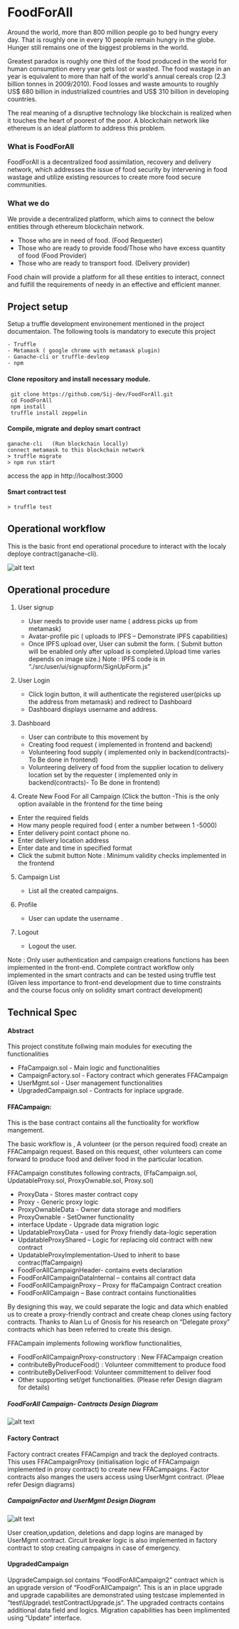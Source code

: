 # FoodForAll
Around the world, more than 800 million people go to bed hungry every day. That is roughly one in every 10 people remain hungry in the globe. Hunger still remains one of the biggest problems in the world.

Greatest paradox is roughly one third of the food produced in the world for human consumption every year gets lost or wasted. The food wastage in an year is equivalent to more than half of the world's annual cereals crop (2.3 billion tonnes in 2009/2010). Food losses and waste amounts to roughly US$ 680 billion in industrialized countries and US$ 310 billion in developing countries.

The real meaning of a disruptive technology like blockchain is realized when it touches the heart of poorest of the poor. A blockchain network like ethereum is an ideal platform to address this problem. 

### What is FoodForAll
FoodForAll is a decentralized food assimilation, recovery and delivery network, which addresses the issue of food security by intervening in food wastage and utilize existing resources to create more food secure communities.

### What we do 

We provide a decentralized platform, which aims to connect the below entities through ethereum blockchain network.
- Those who are in need of food. (Food Requester)
- Those who are ready to provide food/Those who have excess quantity of food (Food Provider)
- Those who are ready to transport food. (Delivery provider)

Food chain will provide a platform for all these entities to interact, connect and fulfill the requirements of needy in an effective and efficient manner.

## Project setup 

Setup a truffle development environement mentioned in the project documentaion. The following tools is mandatory to execute this project
```
- Truffle
- Metamask ( google chrome with metamask plugin)
- Ganache-cli or truffle-devleop
- npm
```

#### Clone repository and install necessary module.
```
 git clone https://github.com/Sij-dev/FoodForAll.git
 cd FoodForAll
 npm install
 truffle install zeppelin

```
#### Compile, migrate and deploy smart contract 

```
ganache-cli   (Run blockchain locally)
connect metamask to this blockchain network
> truffle migrate
> npm run start
```
access the app in  http://localhost:3000

#### Smart contract test
```
> truffle test
```
## Operational workflow
This is the basic front end operational procedure to interact with the localy deploye contract(ganache-cli). 

![alt text](https://github.com/Sij-dev/FoodForAll/blob/master/docs/FFA_CampaignWorkflow.png)

## Operational procedure
1.	User signup 
    - User needs to provide user name ( address picks up from metamask)
    - Avatar-profile pic ( uploads to IPFS – Demonstrate IPFS capabilities) 
    - Once IPFS upload over, User can submit the form. ( Submit button will be enabled only after upload is completed.Upload time varies depends on image size.)
    Note : IPFS code is in “./src/user/ui/signupform/SignUpForm.js”

2.	User Login
    - Click login button, it will authenticate the registered user(picks up the address from metamask)  and redirect to Dashboard
    - Dashboard displays username and address.

3.	Dashboard
    - User can contribute to this movement by 
    - Creating food request ( implemented in frontend and backend)
    - Volunteering food supply ( implemented only in backend(contracts)- To Be done in frontend)
    - Volunteering delivery of food from the supplier location to delivery location set by the requester ( implemented only in backend(contracts)- To Be done in frontend)

4.	Create New Food For all Campaign 
(Click the button -This is the only option available in the frontend for the time being
   - Enter the required fields
   - How many people required food ( enter a number between 1 -5000)
   - Enter delivery point contact phone no. 
   - Enter delivery location address 
   - Enter date and time in specified format
   - Click the submit button
Note :  Minimum validity checks implemented in the frontend

5.	Campaign List
    - List all the created campaigns. 

6.	Profile 
    - User can update the username . 
7.	Logout
    - Logout the user.

Note : Only user authentication and campaign creations functions has been implemented in the front-end. Complete contract workflow only implemented in the smart contracts and can be tested using truffle test (Given less importance to front-end development due to time constraints and the course focus only on solidity smart contract development)

## Technical Spec

#### Abstract

This project constitute follwing main modules for executing the functionalities 

- FfaCampaign.sol     	- Main logic and functionalities
- CampaignFactory.sol 	- Factory contract which generates FFACampaign
- UserMgmt.sol 		    - User management functionalities
- UpgradedCampaign.sol 	- Contracts for inplace upgrade.

#### FFACampaign:

This is the base contract contains all the functioality for workflow mangement. 

The basic workflow is , A volunteer (or the person required food) create an FFACampaign request. Based on this request, other volunteers can come forward to produce food and deliver food in the particular location. 

FFACampaign  constitutes following contracts, 
(FfaCampaign.sol, UpdatableProxy.sol, ProxyOwnable.sol, Proxy.sol)

- ProxyData             - Stores master contract copy
- Proxy			        - Generic proxy logic
- ProxyOwnableData 	    - Owner data storage and modifiers
- ProxyOwnable		    -  SetOwner functionality
- interface Update	    -  Upgrade data migration logic
- UpdatableProxyData    -  used for Proxy friendly data-logic seperation
- UpdatableProxyShared  – Logic for replacing old contract with new contract
- UpdatableProxyImplementation-Used to inherit to base contrac(ffaCampaign)
- FoodForAllCampaignHeader-  contains evets declaration
- FoodForAllCampaignDataInternal – contains all contract data
- FoodForAllCampaignProxy – Proxy for ffaCampaign Contract creation 
- FoodForAllCampaign    – Base contract contains functionalities

By designing this way, we could separate the logic and data which enabled us to create a proxy-friendly contract and create cheap clones using factory contracts.
Thanks to Alan Lu of Gnosis for his research on “Delegate proxy” contracts which has been referred to create this design.

FFACampain implements following workflow functionalities, 
- FoodForAllCampaignProxy-constructory  :  New FFACampaign creation 
- contributeByProduceFood() :  Volunteer committement to produce food
- contributeByDeliverFood: Volunteer committement to deliver food
- Other supporting set/get functionalities. 
(Please refer Design diagram for details)

##### FoodForAll Campaign-  Contracts Design Diagram

![alt text](https://github.com/Sij-dev/FoodForAll/blob/master/docs/FFA_CampaignWorkflow-FFA_UML.png)

#### Factory Contract

Factory contract creates FFACampign and track the deployed contracts. This uses FFACampaignProxy (initialisation logic of FFACampaign implemented in proxy contract) to create new FFACampaigns. Factor contracts also manges the users access using UserMgmt contract. (Pleae refer Design diagrams)

##### CampaignFactor and UserMgmt Design Diagram

![alt text](https://github.com/Sij-dev/FoodForAll/blob/master/docs/FFA_CampaignWorkflow-FFA_Factory.png)

User creation,updation, deletions and dapp logins are managed by UserMgmt contract. Circuit breaker logic is also implemented in factory contract to stop creating campaigns in case of emergency.


#### UpgradedCampaign

UpgradeCampaign.sol contains “FoodForAllCampaign2” contract which is an upgrade version of “FoodForAllCampaign”. This is an in place upgrade and upgrade capabiliites are demonstrated using testcase implemented in “test\Upgrade\ testContractUpgrade.js”. The upgraded contracts contains additional data field and logics. Migration capabilities has been implimented using “Update” interface. 